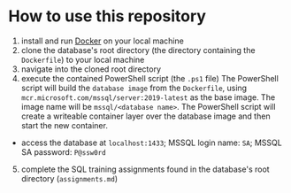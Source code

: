 # How to use this repository

1. install and run [Docker](https://www.docker.com/) on your local machine
2. clone the database's root directory (the directory containing the `Dockerfile`) to your local machine
3. navigate into the cloned root directory
4. execute the contained PowerShell script (the `.ps1` file)
   The PowerShell script will build the `database image` from the `Dockerfile`, using `mcr.microsoft.com/mssql/server:2019-latest` as the base image.
   The image name will be `mssql/<database name>`.
   The PowerShell script will create a writeable container layer over the database image and then start the new container.
- access the database at `localhost:1433`; MSSQL login name: `SA`; MSSQL SA password: `P@ssw0rd`
5. complete the SQL training assignments found in the database's root directory (`assignments.md`)
